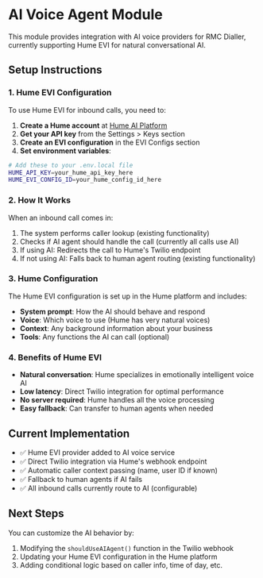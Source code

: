 # AI Voice Agent Module

This module provides integration with AI voice providers for RMC Dialler, currently supporting Hume EVI for natural conversational AI.

## Setup Instructions

### 1. Hume EVI Configuration

To use Hume EVI for inbound calls, you need to:

1. **Create a Hume account** at [Hume AI Platform](https://platform.hume.ai/)
2. **Get your API key** from the Settings > Keys section
3. **Create an EVI configuration** in the EVI Configs section
4. **Set environment variables**:

```bash
# Add these to your .env.local file
HUME_API_KEY=your_hume_api_key_here
HUME_EVI_CONFIG_ID=your_hume_config_id_here
```

### 2. How It Works

When an inbound call comes in:

1. The system performs caller lookup (existing functionality)
2. Checks if AI agent should handle the call (currently all calls use AI)
3. If using AI: Redirects the call to Hume's Twilio endpoint
4. If not using AI: Falls back to human agent routing (existing functionality)

### 3. Hume Configuration

The Hume EVI configuration is set up in the Hume platform and includes:
- **System prompt**: How the AI should behave and respond
- **Voice**: Which voice to use (Hume has very natural voices)
- **Context**: Any background information about your business
- **Tools**: Any functions the AI can call (optional)

### 4. Benefits of Hume EVI

- **Natural conversation**: Hume specializes in emotionally intelligent voice AI
- **Low latency**: Direct Twilio integration for optimal performance  
- **No server required**: Hume handles all the voice processing
- **Easy fallback**: Can transfer to human agents when needed

## Current Implementation

- ✅ Hume EVI provider added to AI voice service
- ✅ Direct Twilio integration via Hume's webhook endpoint
- ✅ Automatic caller context passing (name, user ID if known)
- ✅ Fallback to human agents if AI fails
- ✅ All inbound calls currently route to AI (configurable)

## Next Steps

You can customize the AI behavior by:
1. Modifying the `shouldUseAIAgent()` function in the Twilio webhook
2. Updating your Hume EVI configuration in the Hume platform
3. Adding conditional logic based on caller info, time of day, etc. 